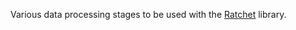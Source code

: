 Various data processing stages to be used with the [Ratchet](https://github.com/rhansen2/ratchet) library.